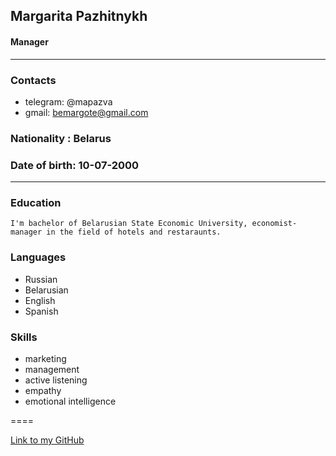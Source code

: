 ## **Margarita Pazhitnykh**
#### Manager
___
### **Contacts**
  * telegram: @mapazva
  * gmail: bemargote@gmail.com
### **Nationality** : Belarus
### **Date of birth**: 10-07-2000
___
### **Education** 
    I'm bachelor of Belarusian State Economic University, economist-manager in the field of hotels and restaraunts. 
### **Languages**
  * Russian
  * Belarusian
  * English
  * Spanish
### **Skills**
  * marketing
  * management
  * active listening
  * empathy
  * emotional intelligence

====

[Link to my GitHub](https://github.com/Mapazva) 

